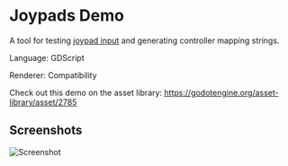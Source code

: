 # Joypads Demo

A tool for testing
[joypad input](https://docs.godotengine.org/en/latest/tutorials/inputs/controllers_gamepads_joysticks.html)
and generating controller mapping strings.

Language: GDScript

Renderer: Compatibility

Check out this demo on the asset library: https://godotengine.org/asset-library/asset/2785

## Screenshots

![Screenshot](screenshots/joypads.webp)
